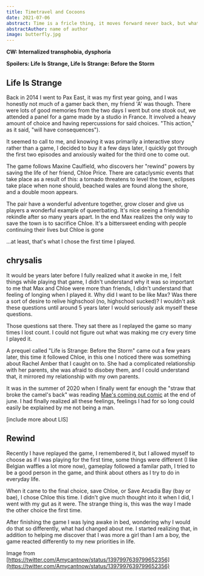 ```yaml
---
title: Timetravel and Cocoons
date: 2021-07-06
abstract: Time is a fricle thing, it moves forward never back, but what if it did?
abstractAuthor: name of author
image: butterfly.jpg
---
```


**CW: Internalized transphobia, dysphoria**

**Spoilers: Life Is Strange, Life Is Strange: Before the Storm**

## Life Is Strange

Back in 2014 I went to Pax East, it was my first year going, and I was honestly
not much of a gamer back then, my friend 'A' was though. There were lots of good
memories from the two days I went but one stook out, we attended a panel for a game
made by a studio in France. It involved a heavy amount of choice and having 
repercussions for said choices. "This action," as it said, "will have consequences").

It seemed to call to me, and knowing it was primarily a interactive story rather
than a game, I decided to buy it a few days later, I quickly got through the first
two episodes and anxiously waited for the third one to come out.

The game follows Maxine Caulfield, who discovers her "rewind" powers by saving the 
life of her friend, Chloe Price. There are cataclysmic events that take place as a 
result of this: a tornado threatens to level the town, eclipses take place when none
should, beached wales are found along the shore, and a double moon appears.

The pair have a wonderful adventure together, grow closer and give us players a 
wonderful example of queerbating. It's nice seeing a friendship rekindle after so
many years apart. In the end Max realizes the only way to save the town is to sacrifice
Chloe. It's a bittersweet ending with people continuing their lives but Chloe is gone

...at least, that's what I chose the first time I played.

## chrysalis 

It would be years later before I fully realized what it awoke in me, I felt things
while playing that game, I didn't understand why it was so important to me that
Max and Chloe were more than friends, I didn't understand that feeling of longing
when I played it. Why did I want to be like Max? Was there a sort of desire to 
relive highschool (no, highschool sucked)? I wouldn't ask these questions until around 5 years later I 
would seriously ask myself these questions. 

Those questions sat there. They sat there as I replayed the game so many times I 
lost count. I could not figure out what was making me cry every time I played it.

A prequel called "Life is Strange: Before the Storm" came out a few years later,
this time it followed Chloe, in this one I noticed there was something about Rachel
Amber that I caught on to. She had a complicated relationship with her parents, 
she was afraid to disobey them, and I could understand that, it mirrored my
relationship with my own parents.

It was in the summer of 2020 when I finally went far enough the "straw that broke
the camel's back" was reading 
[Mae's coming out comic](https://www.reallifecomics.com/comic.php?comic=june-29-2020)
at the end of june. I had finally realized all these feelings, feelings I had for 
so long could easily be explained by me not being a man.

[include more about LIS]
## Rewind

Recently I have replayed the game, I remembered it, but I allowed myself to choose
as if I was playing for the first time, some things were different (I like Belgian
waffles a lot more now), gameplay followed a familar path, I tried to be a good 
person in the game, and think about others as I try to do in everyday life.

When it came to the final choice, save Chloe, or Save Arcadia Bay (bay or bae), 
I chose Chloe this time. I didn't give much thought into it when I did, I went
with my gut as it were. The strange thing is, this was the way I made the other
choice the first time.

After finishing the game I was lying awake in bed, wondering why I would do 
that so differently, what had changed about me. I started realizing that, in
addition to helping me discover that I was more a girl than I am a boy, the 
game reacted differently to my new priorities in life.

Image from [https://twitter.com/Amycantnow/status/1397997639799652356](https://twitter.com/Amycantnow/status/1397997639799652356)